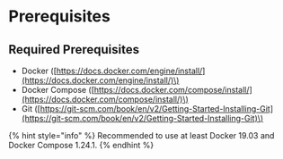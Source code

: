 # Prerequisites

## Required Prerequisites

* Docker \([https://docs.docker.com/engine/install/](https://docs.docker.com/engine/install/)\)
* Docker Compose \([https://docs.docker.com/compose/install/](https://docs.docker.com/compose/install/)\)
* Git \([https://git-scm.com/book/en/v2/Getting-Started-Installing-Git](https://git-scm.com/book/en/v2/Getting-Started-Installing-Git)\)

{% hint style="info" %}
 Recommended to use at least Docker 19.03 and Docker Compose 1.24.1.
{% endhint %}



